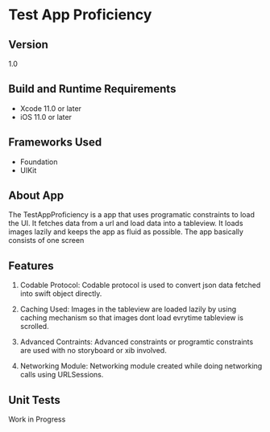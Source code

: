 # Test App Proficiency

## Version

1.0

## Build and Runtime Requirements
+ Xcode 11.0 or later
+ iOS 11.0 or later

## Frameworks Used
+ Foundation
+ UIKit

## About App

The TestAppProficiency is a app that uses programatic constraints to load the UI. It fetches data from a url and load data into a tableview. It loads images lazily and keeps the app as fluid as possible. 
The app basically consists of one screen

## Features

1) Codable Protocol: Codable protocol is used to convert json data fetched into swift object directly.

2) Caching Used: Images in the tableview are loaded lazily by using caching mechanism so that images dont load evrytime tableview is scrolled.

3) Advanced Contraints: Advanced constraints or programtic constraints are used with no storyboard or xib involved.

4) Networking Module: Networking module created while doing networking calls using URLSessions.

## Unit Tests

Work in Progress


